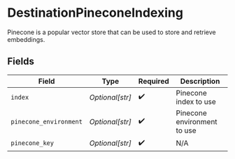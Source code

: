 # DestinationPineconeIndexing

Pinecone is a popular vector store that can be used to store and retrieve embeddings.


## Fields

| Field                       | Type                        | Required                    | Description                 |
| --------------------------- | --------------------------- | --------------------------- | --------------------------- |
| `index`                     | *Optional[str]*             | :heavy_check_mark:          | Pinecone index to use       |
| `pinecone_environment`      | *Optional[str]*             | :heavy_check_mark:          | Pinecone environment to use |
| `pinecone_key`              | *Optional[str]*             | :heavy_check_mark:          | N/A                         |